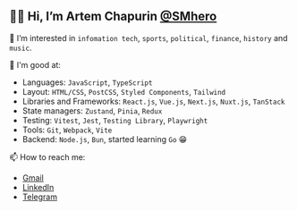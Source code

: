 ## 👋🏻 Hi, I’m Artem Chapurin [@SMhero](https://github.com/SMhero)

💈 I’m interested in `infomation tech`, `sports`, `political`, `finance`, `history` and `music`.

🔬 I'm good at:
  - Languages: `JavaScript`, `TypeScript`
  - Layout: `HTML/CSS`, `PostCSS`, `Styled Components`, `Tailwind`
  - Libraries and Frameworks: `React.js`, `Vue.js`, `Next.js`, `Nuxt.js`, `TanStack`
  - State managers: `Zustand`, `Pinia`, `Redux`
  - Testing: `Vitest`, `Jest`, `Testing Library`, `Playwright`
  - Tools: `Git`, `Webpack`, `Vite`
  - Backend: `Node.js`, `Bun`, started learning `Go` 😁

📫 How to reach me:
  - [Gmail](smhero62@gmail.com)
  - [LinkedIn](https://www.linkedin.com/in/artemchapurin/)
  - [Telegram](https://t.me/smhero)

<!---
SMhero/SMhero is a ✨ special ✨ repository because its `README.md` (this file) appears on your GitHub profile.
You can click the Preview link to take a look at your changes.
--->
